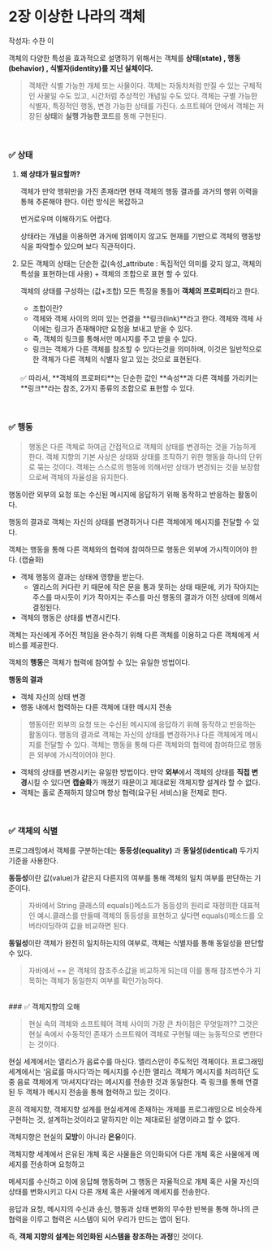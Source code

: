 # 2장 이상한 나라의 객체

작성자: 수찬 이

객체의 다양한 특성을 효과적으로 설명하기 위해서는 객체를 **상태(state) , 행동(behavior) , 식별자(identity)를 지닌 실체이다.**

> 객체란 식별 가능한 개체 또는 사물이다.
객체는 자동차처럼 만질 수 있는 구체적인 사물일 수도 있고, 시간처럼 추상적인 개념일 수도 있다. 객체는 구별 가능한 식별자, 특징적인 행동, 변경 가능한 상태를 가진다.
소프트웨어 안에서 객체는 저장된 **상태**와 **실행 가능한 코드**를 통해 구현된다.

<br>

### ✅ 상태

1. **왜 상태가 필요할까?**
    
    객체가 만약 행위만을 가진 존재라면 현재 객체의 행동 결과를 과거의 행위 이력을 통해 추론해야 한다. 이런 방식은 복잡하고
    
    번거로우며 이해하기도 어렵다.
    
    상태라는 개념을 이용하면 과거에 얽메이지 않고도 현재를 기반으로 객체의 행동방식을 파악할수 있으며 보다 직관적이다.
    

2. 모든 객체의 상태는 단순한 값(속성_attribute : 독집적인 의미를 갖지 않고, 객체의 특성을 표현하는데 사용) + 객체의 조합으로 표현 할 수 있다. 
    
    객체의 상태를 구성하는 (값+조합) 모든 특징을 통틀어 **객체의 프로퍼티**라고 한다.
    
    - 조합이란?
    - 객체와 객체 사이의 의미 있는 연결을 **링크(link)**라고 한다.
    객체와 객체 사이에는 링크가 존재해야만 요청을 보내고 받을 수 있다.
    - 즉, 객체의 링크를 통해서만 메시지를 주고 받을 수 있다.
    - 링크는 객체가 다른 객체를 참조할 수 있다는것을 의미하며, 이것은 일반적으로 한 객체가 다른 객체의 식별자 알고 있는 것으로 표현된다.
    <br>
    
    <aside>
    ✅ 따라서, **객체의 프로퍼티**는 단순한 값인 **속성**과 다른 객체를 가리키는 **링크**라는 참조, 
    2가지 종류의 조합으로 표현할 수 있다.
    
    </aside>
    
<br>

### ✅ 행동

> 행동은 다른 객체로 하여금 간접적으로 객체의 상태를 변경하는 것을 가능하게 한다.
객체 지향의 기본 사상은 상태와 상태를 조작하기 위한 행동을 하나의 단위로 묶는 것이다.
객체는 스스로의 행동에 의해서만 상태가 변경되는 것을 보장함으로써 객체의 자율성을 유지한다.
> 

행동이란 외부의 요청 또는 수신된 메시지에 응답하기 위해 동작하고 반응하는 활동이다. 

행동의 결과로 객체는 자신의 상태를 변경하거나 다른 객체에게 메시지를 전달할 수 있다.

객체는 행동을 통해 다른 객체와의 협력에 참여하므로 행동은 외부에 가시적이어야 한다. (캡슐화)

- 객체 행동의 결과는 상태에 영향을 받는다.
    - 엘리스의 커다란 키 때문에 작은 문을 통과 못하는 상태 때문에, 키가 작아지는 주스를 마시듯이
    키가 작아지는 주스를 마신 행동의 결과가 이전 상태에 의해서 결정된다.
- 객체의 행동은 상태를 변경시킨다.

객체는 자신에게 주어진 책임을 완수하기 위해 다른 객체를 이용하고 다른 객체에게 서비스를 제공한다.

객체의 **행동**은 객체가 협력에 참여할 수 있는 유일한 방법이다.
<br>

**행동의 결과**

- 객체 자신의 상태 변경
- 행동 내에서 협력하는 다른 객체에 대한 메시지 전송

> 행동이란 외부의 요청 또는 수신된 메시지에 응답하기 위해 동작하고 반응하는 활동이다. 
행동의 결과로 객체는 자신의 상태를 변경하거나 다른 객체에게 메시지를 전달할 수 있다.
객체는 행동을 통해 다른 객체와의 협력에 참여하므로 행동은 외부에 가시적이어야 한다.
> 

- 객체의 상태를 변경시키는 유일한 방법이다. 
만약 **외부**에서 객체의 상태를 **직접 변경**시킬 수 있다면 **캡슐화**가 깨졌기 때문이고 제대로된 객체지향 설계라 할 수 없다.
- 객체는 홀로 존재하지 않으며 항상 협력(요구된 서비스)을 전제로 한다.

<br>

### ✅ 객체의 식별

프로그래밍에서 객체를 구분하는데는 **동등성(equality)** 과 **동일성(identical)** 두가지 기준을 사용한다.
<br>

**동등성**이란 값(value)가 같은지 다른지의 여부를 통해 객체의 일치 여부를 판단하는 기준이다.

> 자바에서 String 클래스의 equals()메소드가 동등성의 원리로 재정의한 대표적인 예시.클래스를 만들때 객체의 동등성을 표현하고 싶다면 equals()메소드를 오버라이딩하여 값을 비교하면 된다.
> 

**동일성**이란 객체가 완전히 일치하는지의 여부로, 객체는 식별자를 통해 동일성을 판단할 수 있다.

> 자바에서 == 은 객체의 참조주소값을 비교하게 되는데 이를 통해 참조변수가 지목하는 객체가 동일한지 여부를 확인가능하다.
> 

<br>
### ✅ 객체지향의 오해

> 현실 속의 객체와 소프트웨어 객체 사이의 가장 큰 차이점은 무엇일까??
그것은 현실 속에서 수동적인 존재가 소프트웨어 객체로 구현될 때는 능동적으로 변한다는 것이다.

현실 세계에서는 앨리스가 음료수를 마신다. 앨리스만이 주도적인 객체이다.
프로그래밍 세계에서는 ‘음료를 마시다’라는 메시지를 수신한 앨리스 객체가 메시지를 처리하던 도중
음료 객체에게 ‘마셔지다’라는 메시지를 전송한 것과 동일한다. 즉 링크를 통해 연결된 두 객체가 메시지 전송을 통해 협력하고 있는 것이다.
> 

흔히 객체지향, 객체지향 설계를 현실세계에 존재하는 개체를 프로그래밍으로 비슷하게 구현하는 것, 설계하는것이라고 말하지만 이는 제대로된 설명이라고 할 수 없다.

객체지향은 현실의 **모방**이 아니라 **은유**이다.

객체지향 세계에서 은유된 개체 혹은 사물들은 의인화되어 다른 개체 혹은 사물에게 메세지를 전송하며 요청하고

메세지를 수신하고 이에 응답해 행동하며 그 행동은 자율적으로 개체 혹은 사물 자신의 상태를 변화시키고 다시 다른 개체 혹은 사물에게 메세지를 전송한다.

응답과 요청, 메시지의 수신과 송신, 행동과 상태 변화의 무수한 반복을 통해 하나의 큰 협력을 이루고 협력은 시스템이 되어 우리가 만드는 앱이 된다.

즉, **객체 지향의 설계는 의인화된 시스템을 창조하는 과정**인 것이다.
